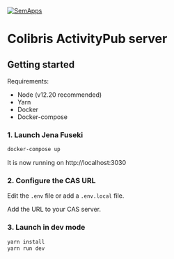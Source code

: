 [![SemApps](https://badgen.net/badge/Powered%20by/SemApps/28CDFB)](https://semapps.org)

# Colibris ActivityPub server

## Getting started

Requirements:
- Node (v12.20 recommended)
- Yarn
- Docker
- Docker-compose

### 1. Launch Jena Fuseki

```bash
docker-compose up
```

It is now running on http://localhost:3030

### 2. Configure the CAS URL

Edit the `.env` file or add a `.env.local` file.

Add the URL to your CAS server.

### 3. Launch in dev mode

```bash
yarn install
yarn run dev
```
